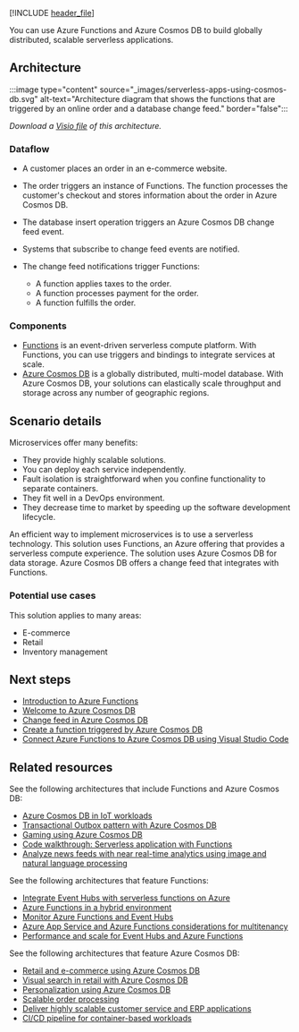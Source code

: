 [!INCLUDE [header_file](../../../includes/sol-idea-header.md)]

You can use Azure Functions and Azure Cosmos DB to build globally distributed, scalable serverless applications.

## Architecture

:::image type="content" source="_images/serverless-apps-using-cosmos-db.svg" alt-text="Architecture diagram that shows the functions that are triggered by an online order and a database change feed." border="false":::

*Download a [Visio file](https://arch-center.azureedge.net/serverless-apps-using-cosmos-db.vsdx) of this architecture.*

### Dataflow

- A customer places an order in an e-commerce website.
- The order triggers an instance of Functions. The function processes the customer's checkout and stores information about the order in Azure Cosmos DB.
- The database insert operation triggers an Azure Cosmos DB change feed event.
- Systems that subscribe to change feed events are notified.
- The change feed notifications trigger Functions:

  - A function applies taxes to the order.
  - A function processes payment for the order.
  - A function fulfills the order.

### Components

- [Functions](https://azure.microsoft.com/services/functions) is an event-driven serverless compute platform. With Functions, you can use triggers and bindings to integrate services at scale.
- [Azure Cosmos DB](https://azure.microsoft.com/services/cosmos-db) is a globally distributed, multi-model database. With Azure Cosmos DB, your solutions can elastically scale throughput and storage across any number of geographic regions.

## Scenario details

Microservices offer many benefits:

- They provide highly scalable solutions.
- You can deploy each service independently.
- Fault isolation is straightforward when you confine functionality to separate containers.
- They fit well in a DevOps environment.
- They decrease time to market by speeding up the software development lifecycle.

An efficient way to implement microservices is to use a serverless technology. This solution uses Functions, an Azure offering that provides a serverless compute experience. The solution uses Azure Cosmos DB for data storage. Azure Cosmos DB offers a change feed that integrates with Functions.

### Potential use cases

This solution applies to many areas:

- E-commerce
- Retail
- Inventory management

## Next steps

- [Introduction to Azure Functions](/azure/azure-functions/functions-overview)
- [Welcome to Azure Cosmos DB](/azure/cosmos-db/introduction)
- [Change feed in Azure Cosmos DB](/azure/cosmos-db/change-feed)
- [Create a function triggered by Azure Cosmos DB](/azure/azure-functions/functions-create-cosmos-db-triggered-function)
- [Connect Azure Functions to Azure Cosmos DB using Visual Studio Code](/azure/azure-functions/functions-add-output-binding-cosmos-db-vs-code)

## Related resources

See the following architectures that include Functions and Azure Cosmos DB:

- [Azure Cosmos DB in IoT workloads](/azure/architecture/solution-ideas/articles/iot-using-cosmos-db)
- [Transactional Outbox pattern with Azure Cosmos DB](/azure/architecture/databases/guide/transactional-outbox-cosmos)
- [Gaming using Azure Cosmos DB](/azure/architecture/solution-ideas/articles/gaming-using-cosmos-db)
- [Code walkthrough: Serverless application with Functions](/azure/architecture/web-apps/serverless/architectures/code)
- [Analyze news feeds with near real-time analytics using image and natural language processing](/azure/architecture/example-scenario/ai/news-feed-ingestion-and-near-real-time-analysis)

See the following architectures that feature Functions:

- [Integrate Event Hubs with serverless functions on Azure](/azure/architecture/serverless/event-hubs-functions/event-hubs-functions)
- [Azure Functions in a hybrid environment](/azure/architecture/hybrid/azure-functions-hybrid)
- [Monitor Azure Functions and Event Hubs](/azure/architecture/serverless/event-hubs-functions/observability)
- [Azure App Service and Azure Functions considerations for multitenancy](/azure/architecture/guide/multitenant/service/app-service)
- [Performance and scale for Event Hubs and Azure Functions](/azure/architecture/serverless/event-hubs-functions/performance-scale)

See the following architectures that feature Azure Cosmos DB:

- [Retail and e-commerce using Azure Cosmos DB](/azure/architecture/solution-ideas/articles/retail-and-e-commerce-using-cosmos-db)
- [Visual search in retail with Azure Cosmos DB](/azure/architecture/industries/retail/visual-search-use-case-overview)
- [Personalization using Azure Cosmos DB](/azure/architecture/solution-ideas/articles/personalization-using-cosmos-db)
- [Scalable order processing](/azure/architecture/example-scenario/data/ecommerce-order-processing)
- [Deliver highly scalable customer service and ERP applications](/azure/architecture/solution-ideas/articles/erp-customer-service)
- [CI/CD pipeline for container-based workloads](/azure/architecture/guide/aks/aks-cicd-github-actions-and-gitops)
